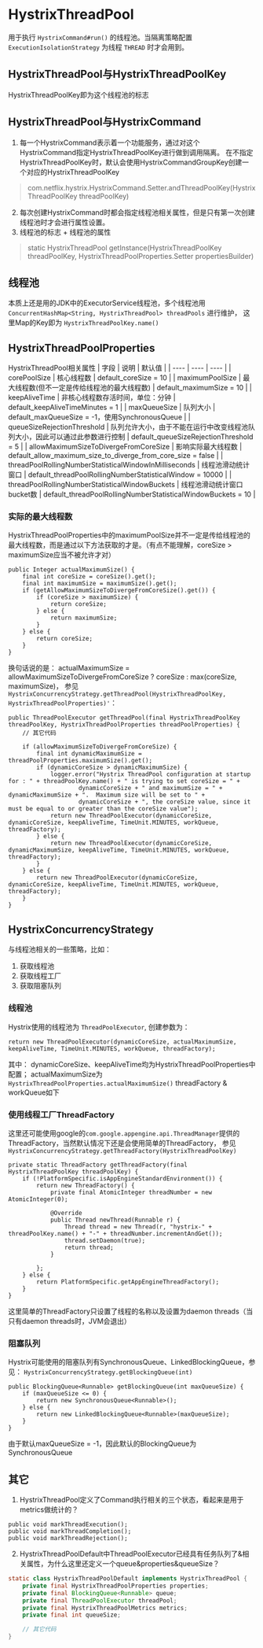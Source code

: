 # HystrixThreadPool
用于执行 `HystrixCommand#run()` 的线程池。当隔离策略配置 `ExecutionIsolationStrategy` 为线程 `THREAD` 时才会用到。
## HystrixThreadPool与HystrixThreadPoolKey
HystrixThreadPoolKey即为这个线程池的标志
## HystrixThreadPool与HystrixCommand
1. 每一个HystrixCommand表示着一个功能服务，通过对这个HystrixCommand指定HystrixThreadPoolKey进行做到调用隔离。
在不指定HystrixThreadPoolKey时，默认会使用HystrixCommandGroupKey创建一个对应的HystrixThreadPoolKey
> com.netflix.hystrix.HystrixCommand.Setter.andThreadPoolKey(HystrixThreadPoolKey threadPoolKey)
2. 每次创建HystrixCommand时都会指定线程池相关属性，但是只有第一次创建线程池时才会进行属性设置。
3. 线程池的标志 + 线程池的属性
> static HystrixThreadPool getInstance(HystrixThreadPoolKey threadPoolKey, HystrixThreadPoolProperties.Setter propertiesBuilder)
## 线程池
本质上还是用的JDK中的ExecutorService线程池，多个线程池用 `ConcurrentHashMap<String, HystrixThreadPool> threadPools` 进行维护，
这里Map的Key即为 `HystrixThreadPoolKey.name()`

## HystrixThreadPoolProperties
HystrixThreadPool相关属性
| 字段 | 说明 | 默认值 |
| ---- | ---- | ---- |
| corePoolSize | 核心线程数 | default_coreSize = 10 |
| maximumPoolSize | 最大线程数(但不一定是传给线程池的最大线程数) | default_maximumSize = 10 |
| keepAliveTime | 非核心线程数存活时间，单位：分钟 | default_keepAliveTimeMinutes = 1 |
| maxQueueSize | 队列大小 | default_maxQueueSize = -1，使用SynchronousQueue |
| queueSizeRejectionThreshold | 队列允许大小，由于不能在运行中改变线程池队列大小，因此可以通过此参数进行控制 | default_queueSizeRejectionThreshold = 5 |
| allowMaximumSizeToDivergeFromCoreSize | 影响实际最大线程数 | default_allow_maximum_size_to_diverge_from_core_size = false |
| threadPoolRollingNumberStatisticalWindowInMilliseconds | 线程池滑动统计窗口 | default_threadPoolRollingNumberStatisticalWindow = 10000 |
| threadPoolRollingNumberStatisticalWindowBuckets | 线程池滑动统计窗口bucket数 | default_threadPoolRollingNumberStatisticalWindowBuckets = 10 |

### 实际的最大线程数
HystrixThreadPoolProperties中的maximumPoolSize并不一定是传给线程池的最大线程数，而是通过以下方法获取的才是。（有点不能理解，coreSize > maximumSize应当不被允许才对）
```
public Integer actualMaximumSize() {
    final int coreSize = coreSize().get();
    final int maximumSize = maximumSize().get();
    if (getAllowMaximumSizeToDivergeFromCoreSize().get()) {
        if (coreSize > maximumSize) {
            return coreSize;
        } else {
            return maximumSize;
        }
    } else {
        return coreSize;
    }
}
```
换句话说的是： actualMaximumSize = allowMaximumSizeToDivergeFromCoreSize ? coreSize : max(coreSize, maximumSize)，
参见 `HystrixConcurrencyStrategy.getThreadPool(HystrixThreadPoolKey, HystrixThreadPoolProperties)'`：
```
public ThreadPoolExecutor getThreadPool(final HystrixThreadPoolKey threadPoolKey, HystrixThreadPoolProperties threadPoolProperties) {
    // 其它代码

    if (allowMaximumSizeToDivergeFromCoreSize) {
        final int dynamicMaximumSize = threadPoolProperties.maximumSize().get();
        if (dynamicCoreSize > dynamicMaximumSize) {
            logger.error("Hystrix ThreadPool configuration at startup for : " + threadPoolKey.name() + " is trying to set coreSize = " +
                    dynamicCoreSize + " and maximumSize = " + dynamicMaximumSize + ".  Maximum size will be set to " +
                    dynamicCoreSize + ", the coreSize value, since it must be equal to or greater than the coreSize value");
            return new ThreadPoolExecutor(dynamicCoreSize, dynamicCoreSize, keepAliveTime, TimeUnit.MINUTES, workQueue, threadFactory);
        } else {
            return new ThreadPoolExecutor(dynamicCoreSize, dynamicMaximumSize, keepAliveTime, TimeUnit.MINUTES, workQueue, threadFactory);
        }
    } else {
        return new ThreadPoolExecutor(dynamicCoreSize, dynamicCoreSize, keepAliveTime, TimeUnit.MINUTES, workQueue, threadFactory);
    }
}
```

## HystrixConcurrencyStrategy
与线程池相关的一些策略，比如：
1. 获取线程池
2. 获取线程工厂
3. 获取阻塞队列
### 线程池
Hystrix使用的线程池为 `ThreadPoolExecutor`, 创建参数为：
```
return new ThreadPoolExecutor(dynamicCoreSize, actualMaximumSize, keepAliveTime, TimeUnit.MINUTES, workQueue, threadFactory);
```
其中：
dynamicCoreSize、keepAliveTime均为HystrixThreadPoolProperties中配置；
actualMaximumSize为 `HystrixThreadPoolProperties.actualMaximumSize()`
threadFactory & workQueue如下
### 使用线程工厂ThreadFactory
这里还可能使用google的`com.google.appengine.api.ThreadManager`提供的ThreadFactory，当然默认情况下还是会使用简单的ThreadFactory，
参见 `HystrixConcurrencyStrategy.getThreadFactory(HystrixThreadPoolKey)`
```
private static ThreadFactory getThreadFactory(final HystrixThreadPoolKey threadPoolKey) {
    if (!PlatformSpecific.isAppEngineStandardEnvironment()) {
        return new ThreadFactory() {
            private final AtomicInteger threadNumber = new AtomicInteger(0);

            @Override
            public Thread newThread(Runnable r) {
                Thread thread = new Thread(r, "hystrix-" + threadPoolKey.name() + "-" + threadNumber.incrementAndGet());
                thread.setDaemon(true);
                return thread;
            }

        };
    } else {
        return PlatformSpecific.getAppEngineThreadFactory();
    }
}
```
这里简单的ThreadFactory只设置了线程的名称以及设置为daemon threads（当只有daemon threads时，JVM会退出）
### 阻塞队列
Hystrix可能使用的阻塞队列有SynchronousQueue、LinkedBlockingQueue，参见： `HystrixConcurrencyStrategy.getBlockingQueue(int)`
```
public BlockingQueue<Runnable> getBlockingQueue(int maxQueueSize) {
    if (maxQueueSize <= 0) {
        return new SynchronousQueue<Runnable>();
    } else {
        return new LinkedBlockingQueue<Runnable>(maxQueueSize);
    }
}
```
由于默认maxQueueSize = -1，因此默认的BlockingQueue为SynchronousQueue
## 其它
1. HystrixThreadPool定义了Command执行相关的三个状态，看起来是用于metrics做统计的？
```
public void markThreadExecution();
public void markThreadCompletion();
public void markThreadRejection();
```
2. HystrixThreadPoolDefault中ThreadPoolExecutor已经具有任务队列了&相关属性，为什么这里还定义一个queue&properties&queueSize？
```java
static class HystrixThreadPoolDefault implements HystrixThreadPool {
    private final HystrixThreadPoolProperties properties;
    private final BlockingQueue<Runnable> queue;
    private final ThreadPoolExecutor threadPool;
    private final HystrixThreadPoolMetrics metrics;
    private final int queueSize;

    // 其它代码 
}
```